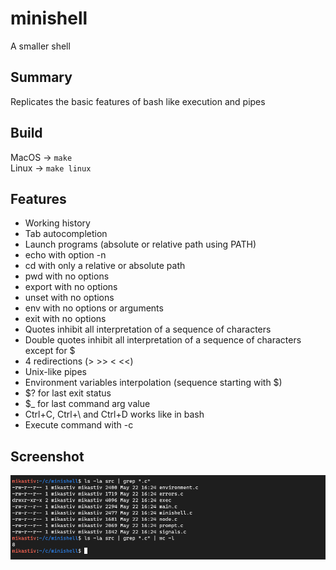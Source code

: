 # minishell

A smaller shell

## Summary

Replicates the basic features of bash like execution and pipes

## Build

MacOS -> ```make``` <br/>
Linux -> ```make linux```

## Features

- Working history
- Tab autocompletion
- Launch programs (absolute or relative path using PATH)
- echo with option -n
- cd with only a relative or absolute path
- pwd with no options
- export with no options
- unset with no options
- env with no options or arguments
- exit with no options
- Quotes inhibit all interpretation of a sequence of characters
- Double quotes inhibit all interpretation of a sequence of characters except for $
- 4 redirections (> >> < <<)
- Unix-like pipes
- Environment variables interpolation (sequence starting with $)
- $? for last exit status
- $_ for last command arg value
- Ctrl+C, Ctrl+\ and Ctrl+D works like in bash
- Execute command with -c

## Screenshot

![Screenshot](sc.png)
